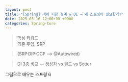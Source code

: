 ```yaml
---
layout: post
title: "[Spring] 객체 지향 설계 & DI – 왜 스프링이 필요한가?"
date: 2025-03-16 12:00:00 +0900
categories: Spring-Core
---
```


> 핵심 키워드<br>
> 의존 주입, SRP

> (SRP·DIP·OCP ⟶ @Autowired)

> DI 3종 비교 — 생성자 vs 필드 vs Setter

그림으로 배우는 스프링 6